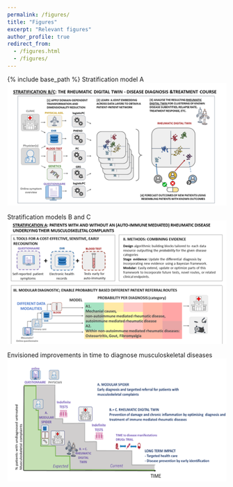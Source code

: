 ```yaml
---
permalink: /figures/
title: "Figures"
excerpt: "Relevant figures"
author_profile: true
redirect_from: 
  - /figures.html
  - /figures/
---
```


{% include base_path %}
Stratification model A
![Stratification model A](images/SPIDeRR_stratA.PNG)

Stratification models B and C
![Stratification model A](images/SPIDeRR_stratB.PNG)

Envisioned improvements in time to diagnose musculoskeletal diseases
![SPIDeRR Time to Diagnose](images/SPIDeRR_survival.PNG)